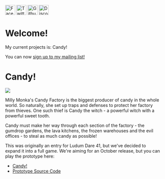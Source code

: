 <a href="https://facebook.com/KRGameStudios"><img src="https://en.facebookbrand.com/wp-content/uploads/2016/05/FB-fLogo-Blue-broadcast-2.png" alt="Facebook" width="32" height="32"></a>
<a href="https://twitter.com/KRGameStudios"><img src="img/twitter.png" alt="Twitter" width="32" height="32"></a>
<a href="https://github.com/KRGameStudios"><img src="img/github.png" alt="Github" width="32" height="32"></a>
<a href="https://discord.gg/FQmz8TN"><img src="img/discord.png" alt="Discord" width="32" height="32"></a>

Welcome!
===

<div class="ui raised segment">

My current projects is: Candy!

You can now <a href="/mailing_list.html">sign up to my mailing list!</a>

</div>

Candy!
===

<div class="ui raised segment">

<img style="display:block;margin:auto;" src="img/candy_cover_final.png" />

Milly Monka's Candy Factory is the biggest producer of candy in the whole world. So naturally, she set up traps and defenses to protect her factory from thieves. One such thief is Candy the witch - a powerful witch with a powerful sweet tooth. 

Candy must make her way through each section of the factory - the gumdrop gardens, the lava kitchens, the frozen warehouses and the evil offices - to steal as much candy as possible!

This was originally an entry for Ludum Dare 41, but we've decided to expand it into a full game. We're aiming for an October release, but you can play the prototype here:

* [Candy!](candy)
* [Prototype Source Code](https://github.com/krgamestudios/ludumdare41)

</div>

